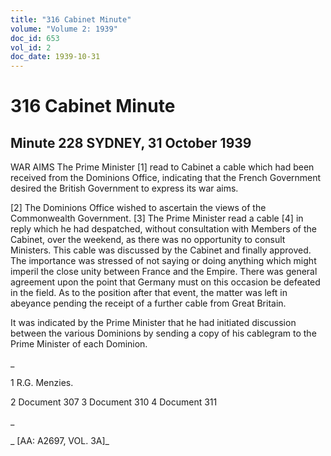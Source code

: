 ```yaml
---
title: "316 Cabinet Minute"
volume: "Volume 2: 1939"
doc_id: 653
vol_id: 2
doc_date: 1939-10-31
---
```


# 316 Cabinet Minute

## Minute 228 SYDNEY, 31 October 1939

WAR AIMS The Prime Minister [1] read to Cabinet a cable which had been received from the Dominions Office, indicating that the French Government desired the British Government to express its war aims.

[2] The Dominions Office wished to ascertain the views of the Commonwealth Government. [3] The Prime Minister read a cable [4] in reply which he had despatched, without consultation with Members of the Cabinet, over the weekend, as there was no opportunity to consult Ministers. This cable was discussed by the Cabinet and finally approved. The importance was stressed of not saying or doing anything which might imperil the close unity between France and the Empire. There was general agreement upon the point that Germany must on this occasion be defeated in the field. As to the position after that event, the matter was left in abeyance pending the receipt of a further cable from Great Britain.

It was indicated by the Prime Minister that he had initiated discussion between the various Dominions by sending a copy of his cablegram to the Prime Minister of each Dominion.

_

1 R.G. Menzies.

2 Document 307 3 Document 310 4 Document 311

_

_ [AA: A2697, VOL. 3A]_
